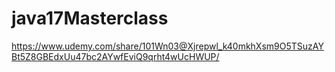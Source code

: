 # java17Masterclass
https://www.udemy.com/share/101Wn03@Xjrepwl_k40mkhXsm9O5TSuzAYBt5Z8GBEdxUu47bc2AYwfEviQ9qrht4wUcHWUP/
